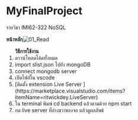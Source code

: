 # MyFinalProject
รายวิชา IMI62-322  NoSQL

<B>หน้าหลัก</B>![01_Read](https://user-images.githubusercontent.com/66988309/205448761-457559bf-d8ae-4a9c-963d-be1ce25a0d31.png)


<ol><B>วิธีการใช้งาน</B>
<li>ดาวน์โหลดโค้ดทั้งหมด
<li>import slist.json ไปยัง mongoDB
<li>connect mongodb server
<li>เปิดไฟล์ใน vscode
<li>[ติดตั้ง extension Live Server ](https://marketplace.visualstudio.com/items?itemName=ritwickdey.LiveServer)
<li>ใน terminal พิมพ์ cd backend แล้วตามด้วย npm start 
<li>กด live server ที่ล่างขวาของจอ แล้วดูผลลัพธ์
